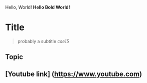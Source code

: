 Hello, World! **Hello Bold World!**
# Title
> probably a subtitle
*cse15*
## Topic
[Youtube link] (https://www.youtube.com)
----

